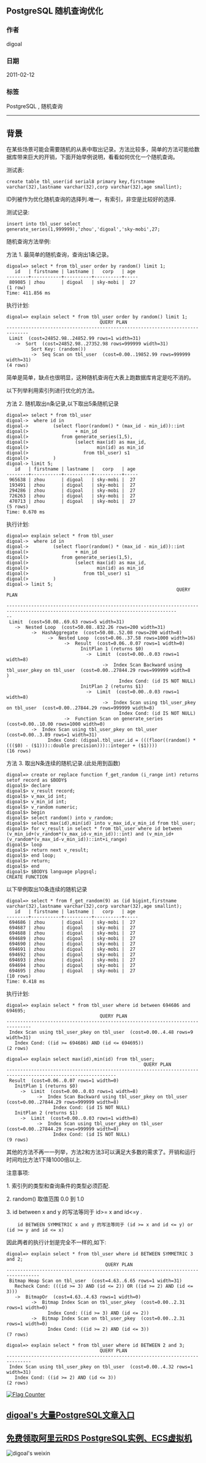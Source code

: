 ## PostgreSQL 随机查询优化  
          
### 作者                                                       
digoal     
            
### 日期       
2011-02-12      
        
### 标签     
PostgreSQL , 随机查询    
          
----    
             
## 背景    
在某些场景可能会需要随机的从表中取出记录。方法比较多，简单的方法可能给数据库带来巨大的开销，下面开始举例说明，看看如何优化一个随机查询。  
  
测试表:  
  
```  
create table tbl_user(id serial8 primary key,firstname varchar(32),lastname varchar(32),corp varchar(32),age smallint);  
```  
  
ID列被作为优化随机查询的选择列.唯一，有索引，非空是比较好的选择.  
  
测试记录:  
  
```  
insert into tbl_user select generate_series(1,999999),'zhou','digoal','sky-mobi',27;  
```  
  
随机查询方法举例:  
  
方法    1. 最简单的随机查询，查询出1条记录。  
  
```  
digoal=> select * from tbl_user order by random() limit 1;  
   id   | firstname | lastname |   corp   | age   
--------+-----------+----------+----------+-----  
 809085 | zhou      | digoal   | sky-mobi |  27  
(1 row)  
Time: 411.856 ms  
```  
  
执行计划:  
  
```  
digoal=> explain select * from tbl_user order by random() limit 1;  
                                  QUERY PLAN                                    
------------------------------------------------------------------------------  
 Limit  (cost=24852.98..24852.99 rows=1 width=31)  
   ->  Sort  (cost=24852.98..27352.98 rows=999999 width=31)  
         Sort Key: (random())  
         ->  Seq Scan on tbl_user  (cost=0.00..19852.99 rows=999999 width=31)  
(4 rows)  
```  
  
简单是简单，缺点也很明显，这种随机查询在大表上跑数据库肯定是吃不消的。  
  
以下列举利用索引列进行优化的方法。  
  
方法    2.  随机取出n条记录,以下取出5条随机记录  
  
```  
digoal=> select * from tbl_user  
digoal->  where id in  
digoal->         (select floor(random() * (max_id - min_id))::int  
digoal(>                 + min_id  
digoal(>            from generate_series(1,5),  
digoal(>                 (select max(id) as max_id,  
digoal(>                         min(id) as min_id  
digoal(>                    from tbl_user) s1  
digoal(>         )  
digoal-> limit 5;  
   id   | firstname | lastname |   corp   | age   
--------+-----------+----------+----------+-----  
 965638 | zhou      | digoal   | sky-mobi |  27  
 193491 | zhou      | digoal   | sky-mobi |  27  
 294286 | zhou      | digoal   | sky-mobi |  27  
 726263 | zhou      | digoal   | sky-mobi |  27  
 470713 | zhou      | digoal   | sky-mobi |  27  
(5 rows)  
Time: 0.670 ms  
```  
  
执行计划:  
  
```  
digoal=> explain select * from tbl_user  
digoal->  where id in  
digoal->         (select floor(random() * (max_id - min_id))::int  
digoal(>                 + min_id  
digoal(>            from generate_series(1,5),  
digoal(>                 (select max(id) as max_id,  
digoal(>                         min(id) as min_id  
digoal(>                    from tbl_user) s1  
digoal(>         )  
digoal-> limit 5;  
                                                              QUERY PLAN                                                              
    
------------------------------------------------------------------------------------------------------------------------------------  
--  
 Limit  (cost=50.08..69.63 rows=5 width=31)  
   ->  Nested Loop  (cost=50.08..832.26 rows=200 width=31)  
         ->  HashAggregate  (cost=50.08..52.08 rows=200 width=8)  
               ->  Nested Loop  (cost=0.06..37.58 rows=1000 width=16)  
                     ->  Result  (cost=0.06..0.07 rows=1 width=0)  
                           InitPlan 1 (returns $0)  
                             ->  Limit  (cost=0.00..0.03 rows=1 width=8)  
                                   ->  Index Scan Backward using tbl_user_pkey on tbl_user  (cost=0.00..27844.29 rows=999999 width=8  
)  
                                         Index Cond: (id IS NOT NULL)  
                           InitPlan 2 (returns $1)  
                             ->  Limit  (cost=0.00..0.03 rows=1 width=8)  
                                   ->  Index Scan using tbl_user_pkey on tbl_user  (cost=0.00..27844.29 rows=999999 width=8)  
                                         Index Cond: (id IS NOT NULL)  
                     ->  Function Scan on generate_series  (cost=0.00..10.00 rows=1000 width=0)  
         ->  Index Scan using tbl_user_pkey on tbl_user  (cost=0.00..3.89 rows=1 width=31)  
               Index Cond: (digoal.tbl_user.id = (((floor((random() * ((($0) - ($1)))::double precision)))::integer + ($1))))  
(16 rows)  
```  
  
方法   3. 取出N条连续的随机记录.(此处用到函数)  
  
```  
digoal=> create or replace function f_get_random (i_range int) returns setof record as $BODY$  
digoal$> declare  
digoal$> v_result record;  
digoal$> v_max_id int;  
digoal$> v_min_id int;  
digoal$> v_random numeric;  
digoal$> begin  
digoal$> select random() into v_random;  
digoal$> select max(id),min(id) into v_max_id,v_min_id from tbl_user;  
digoal$> for v_result in select * from tbl_user where id between (v_min_id+(v_random*(v_max_id-v_min_id))::int) and (v_min_id+(v_random*(v_max_id-v_min_id))::int+i_range)  
digoal$> loop  
digoal$> return next v_result;  
digoal$> end loop;  
digoal$> return;  
digoal$> end  
digoal$> $BODY$ language plpgsql;  
CREATE FUNCTION  
```  
  
以下举例取出10条连续的随机记录  
  
```  
digoal=> select * from f_get_random(9) as (id bigint,firstname varchar(32),lastname varchar(32),corp varchar(32),age smallint);  
   id   | firstname | lastname |   corp   | age   
--------+-----------+----------+----------+-----  
 694686 | zhou      | digoal   | sky-mobi |  27  
 694687 | zhou      | digoal   | sky-mobi |  27  
 694688 | zhou      | digoal   | sky-mobi |  27  
 694689 | zhou      | digoal   | sky-mobi |  27  
 694690 | zhou      | digoal   | sky-mobi |  27  
 694691 | zhou      | digoal   | sky-mobi |  27  
 694692 | zhou      | digoal   | sky-mobi |  27  
 694693 | zhou      | digoal   | sky-mobi |  27  
 694694 | zhou      | digoal   | sky-mobi |  27  
 694695 | zhou      | digoal   | sky-mobi |  27  
(10 rows)  
Time: 0.418 ms  
```  
  
执行计划:  
  
```  
digoal=> explain select * from tbl_user where id between 694686 and 694695;  
                                  QUERY PLAN                                     
-------------------------------------------------------------------------------  
 Index Scan using tbl_user_pkey on tbl_user  (cost=0.00..4.48 rows=9 width=31)  
   Index Cond: ((id >= 694686) AND (id <= 694695))  
(2 rows)  
  
digoal=> explain select max(id),min(id) from tbl_user;  
                                                  QUERY PLAN                                                    
--------------------------------------------------------------------------------------------------------------  
 Result  (cost=0.06..0.07 rows=1 width=0)  
   InitPlan 1 (returns $0)  
     ->  Limit  (cost=0.00..0.03 rows=1 width=8)  
           ->  Index Scan Backward using tbl_user_pkey on tbl_user  (cost=0.00..27844.29 rows=999999 width=8)  
                 Index Cond: (id IS NOT NULL)  
   InitPlan 2 (returns $1)  
     ->  Limit  (cost=0.00..0.03 rows=1 width=8)  
           ->  Index Scan using tbl_user_pkey on tbl_user  (cost=0.00..27844.29 rows=999999 width=8)  
                 Index Cond: (id IS NOT NULL)  
(9 rows)  
```  
  
其他的方法不再一一列举，方法2和方法3可以满足大多数的需求了。开销和运行时间均比方法1下降1000倍以上.  
  
注意事项:  
  
1\. 索引列的类型和查询条件的类型必须匹配.  
  
2\. random() 取值范围 0.0 到 1.0  
  
3\. id between x and y 的写法等同于 id>= x and id<=y .  
  
```  
    id BETWEEN SYMMETRIC x and y 的写法等同于 (id >= x and id <= y) or (id >= y and id <= x)  
```  
  
因此两者的执行计划是完全不一样的,如下:  
  
```  
digoal=> explain select * from tbl_user where id BETWEEN SYMMETRIC 3 and 2;  
                                    QUERY PLAN                                      
----------------------------------------------------------------------------------  
 Bitmap Heap Scan on tbl_user  (cost=4.63..6.65 rows=1 width=31)  
   Recheck Cond: (((id >= 3) AND (id <= 2)) OR ((id >= 2) AND (id <= 3)))  
   ->  BitmapOr  (cost=4.63..4.63 rows=1 width=0)  
         ->  Bitmap Index Scan on tbl_user_pkey  (cost=0.00..2.31 rows=1 width=0)  
               Index Cond: ((id >= 3) AND (id <= 2))  
         ->  Bitmap Index Scan on tbl_user_pkey  (cost=0.00..2.31 rows=1 width=0)  
               Index Cond: ((id >= 2) AND (id <= 3))  
(7 rows)  
  
digoal=> explain select * from tbl_user where id BETWEEN 2 and 3;  
                                  QUERY PLAN                                     
-------------------------------------------------------------------------------  
 Index Scan using tbl_user_pkey on tbl_user  (cost=0.00..4.32 rows=1 width=31)  
   Index Cond: ((id >= 2) AND (id <= 3))  
(2 rows)  
```  
  
        
  
<a rel="nofollow" href="http://info.flagcounter.com/h9V1"  ><img src="http://s03.flagcounter.com/count/h9V1/bg_FFFFFF/txt_000000/border_CCCCCC/columns_2/maxflags_12/viewers_0/labels_0/pageviews_0/flags_0/"  alt="Flag Counter"  border="0"  ></a>  
  
  
  
  
  
  
## [digoal's 大量PostgreSQL文章入口](https://github.com/digoal/blog/blob/master/README.md "22709685feb7cab07d30f30387f0a9ae")
  
  
## [免费领取阿里云RDS PostgreSQL实例、ECS虚拟机](https://free.aliyun.com/ "57258f76c37864c6e6d23383d05714ea")
  
  
![digoal's weixin](../pic/digoal_weixin.jpg "f7ad92eeba24523fd47a6e1a0e691b59")
  
